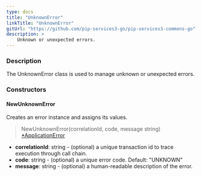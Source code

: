 ```yaml
---
type: docs
title: "UnknownError"
linkTitle: "UnknownError"
gitUrl: "https://github.com/pip-services3-go/pip-services3-commons-go"
description: >
    Unknown or unexpected errors.
---
```


### Description

The UnknownError class is used to manage unknown or unexpected errors.

### Constructors

#### NewUnknownError
Creates an error instance and assigns its values.

> NewUnknownError(correlationId, code, message string) [*ApplicationError](../application_error)

- **correlationId**: string - (optional) a unique transaction id to trace execution through call chain.
- **code**: string - (optional) a unique error code. Default: "UNKNOWN"
- **message**: string - (optional) a human-readable description of the error.

